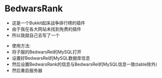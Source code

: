 # BedwarsRank
+ 这是一个Bukkit起床战争排行榜的插件
+ 由于我在各大网站未找到免费的插件
+ 所以我就自己去写了一个
- 使用方法:
- 将子服的BedwarsRel的MySQL打开
- 设置好BedwarsRel的MySQL数据库信息
- 然后设置BedwarsRank的信息与BedwarsRel的MySQL信息一致(table除外)
- 然后重启服务器
